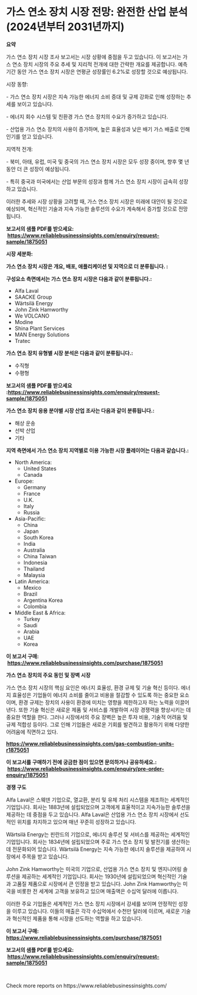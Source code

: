 <p><h1>가스 연소 장치 시장 전망: 완전한 산업 분석 (2024년부터 2031년까지)</h1></p><p><strong>요약</strong></p>
<p><p>가스 연소 장치 시장 조사 보고서는 시장 상황에 중점을 두고 있습니다. 이 보고서는 가스 연소 장치 시장의 주요 추세 및 지리적 전개에 대한 간략한 개요를 제공합니다. 예측 기간 동안 가스 연소 장치 시장은 연평균 성장률인 6.2%로 성장할 것으로 예상됩니다.</p><p>시장 동향:</p><p>- 가스 연소 장치 시장은 지속 가능한 에너지 소비 증대 및 규제 강화로 인해 성장하는 추세를 보이고 있습니다.</p><p>- 에너지 회수 시스템 및 친환경 가스 연소 장치의 수요가 증가하고 있습니다.</p><p>- 산업용 가스 연소 장치의 사용이 증가하며, 높은 효율성과 낮은 배기 가스 배출로 인해 인기를 얻고 있습니다.</p><p>지역적 전개:</p><p>- 북미, 아태, 유럽, 미국 및 중국의 가스 연소 장치 시장은 모두 성장 중이며, 향후 몇 년 동안 더 큰 성장이 예상됩니다.</p><p>- 특히 중국과 미국에서는 산업 부문의 성장과 함께 가스 연소 장치 시장이 급속히 성장하고 있습니다.</p><p>이러한 추세와 시장 상황을 고려할 때, 가스 연소 장치 시장은 미래에 대안이 될 것으로 예상되며, 혁신적인 기술과 지속 가능한 솔루션의 수요가 계속해서 증가할 것으로 전망됩니다.</p></p>
<p><strong>보고서의 샘플 PDF를 받으세요: &nbsp;<a href="https://www.reliablebusinessinsights.com/enquiry/request-sample/1875051">https://www.reliablebusinessinsights.com/enquiry/request-sample/1875051</a></strong></p>
<p><strong>시장 세분화:</strong></p>
<p><strong> 가스 연소 장치 시장은 개요, 배포, 애플리케이션 및 지역으로 더 분류됩니다. :</strong></p>
<p><strong>구성요소 측면에서는 가스 연소 장치 시장은 다음과 같이 분류됩니다.:</strong></p>
<p><ul><li>Alfa Laval</li><li>SAACKE Group</li><li>Wärtsilä Energy</li><li>John Zink Hamworthy</li><li>We VOLCANO</li><li>Modine</li><li>Shina Plant Services</li><li>MAN Energy Solutions</li><li>Tratec</li></ul></p>
<p><strong> 가스 연소 장치 유형별 시장 분석은 다음과 같이 분류됩니다.:</strong></p>
<p><ul><li>수직형</li><li>수평형</li></ul></p>
<p><strong>보고서의 샘플 PDF를 받으세요 :<a href="https://www.reliablebusinessinsights.com/enquiry/request-sample/1875051">https://www.reliablebusinessinsights.com/enquiry/request-sample/1875051</a></strong></p>
<p><strong> 가스 연소 장치 응용 분야별 시장 산업 조사는 다음과 같이 분류됩니다.:</strong></p>
<p><ul><li>해상 운송</li><li>선박 산업</li><li>기타</li></ul></p>
<p><strong>지역 측면에서 가스 연소 장치 지역별로 이용 가능한 시장 플레이어는 다음과 같습니다.:</strong></p>
<p><ul>
    <li>
        North America:
        <ul>
            <li>United States</li>
            <li>Canada</li>
        </ul>
    </li>
    <li>
        Europe:
        <ul>
            <li>Germany</li>
            <li>France</li>
            <li>U.K.</li>
            <li>Italy</li>
            <li>Russia</li>
        </ul>
    </li>
    <li>
        Asia-Pacific:
        <ul>
            <li>China</li>
            <li>Japan</li>
            <li>South Korea</li>
            <li>India</li>
            <li>Australia</li>
            <li>China Taiwan</li>
            <li>Indonesia</li>
            <li>Thailand</li>
            <li>Malaysia</li>
        </ul>
    </li>
    <li>
        Latin America:
        <ul>
            <li>Mexico</li>
            <li>Brazil</li>
            <li>Argentina Korea</li>
            <li>Colombia</li>
        </ul>
    </li>
    <li>
        Middle East & Africa:
        <ul>
            <li>Turkey</li>
            <li>Saudi</li>
            <li>Arabia</li>
            <li>UAE</li>
            <li>Korea</li>
        </ul>
    </li>
    </ul></p>
<p><strong>이 보고서 구매: &nbsp;<a href="https://www.reliablebusinessinsights.com/purchase/1875051">https://www.reliablebusinessinsights.com/purchase/1875051</a></strong></p>
<p><strong>가스 연소 장치의 주요 동인 및 장벽 시장</strong></p>
<p><p>가스 연소 장치 시장의 핵심 요인은 에너지 효율성, 환경 규제 및 기술 혁신 등이다. 에너지 효율성은 기업들이 에너지 소비를 줄이고 비용을 절감할 수 있도록 하는 중요한 요소이며, 환경 규제는 장치의 사용이 환경에 미치는 영향을 제한하고자 하는 노력을 이끌어낸다. 또한 기술 혁신은 새로운 제품 및 서비스를 개발하여 시장 경쟁력을 향상시키는 데 중요한 역할을 한다. 그러나 시장에서의 주요 장벽은 높은 투자 비용, 기술적 어려움 및 규제 적합성 등이다. 그로 인해 기업들은 새로운 기회를 발견하고 활용하기 위해 다양한 어려움에 직면하고 있다.</p></p>
<p><strong><a href="https://www.reliablebusinessinsights.com/gas-combustion-units-r1875051">https://www.reliablebusinessinsights.com/gas-combustion-units-r1875051</a></strong></p>
<p><strong>이 보고서를 구매하기 전에 궁금한 점이 있으면 문의하거나 공유하세요.: &nbsp;<a href="https://www.reliablebusinessinsights.com/enquiry/pre-order-enquiry/1875051">https://www.reliablebusinessinsights.com/enquiry/pre-order-enquiry/1875051</a></strong></p>
<p><strong>경쟁 구도</strong></p>
<p><p>Alfa Laval은 스웨덴 기업으로, 열교환, 분리 및 유체 처리 시스템을 제조하는 세계적인 기업입니다. 회사는 1883년에 설립되었으며 고객에게 효율적이고 지속가능한 솔루션을 제공하는 데 중점을 두고 있습니다. Alfa Laval은 산업용 가스 연소 장치 시장에서 선도적인 위치를 차지하고 있으며 매년 꾸준히 성장하고 있습니다.</p><p>Wärtsilä Energy는 핀란드의 기업으로, 에너지 솔루션 및 서비스를 제공하는 세계적인 기업입니다. 회사는 1834년에 설립되었으며 주로 가스 연소 장치 및 발전기를 생산하는 데 전문화되어 있습니다. Wärtsilä Energy는 지속 가능한 에너지 솔루션을 제공하여 시장에서 주목을 받고 있습니다.</p><p>John Zink Hamworthy는 미국의 기업으로, 산업용 가스 연소 장치 및 엔지니어링 솔루션을 제공하는 세계적인 기업입니다. 회사는 1930년에 설립되었으며 혁신적인 기술과 고품질 제품으로 시장에서 큰 인정을 받고 있습니다. John Zink Hamworthy는 미국을 비롯한 전 세계에 고객을 보유하고 있으며 매출액은 수십억 달러에 이릅니다.</p><p>이러한 주요 기업들은 세계적인 가스 연소 장치 시장에서 강세를 보이며 안정적인 성장을 이루고 있습니다. 이들의 매출은 각각 수십억에서 수천만 달러에 이르며, 새로운 기술과 혁신적인 제품을 통해 시장을 선도하는 역할을 하고 있습니다.</p></p>
<p><strong>이 보고서 구매: &nbsp; <a href="https://www.reliablebusinessinsights.com/purchase/1875051">https://www.reliablebusinessinsights.com/purchase/1875051</a></strong></p>
<p><strong>보고서의 샘플 PDF를 받으세요: &nbsp;<a href="https://www.reliablebusinessinsights.com/enquiry/request-sample/1875051">https://www.reliablebusinessinsights.com/enquiry/request-sample/1875051</a></strong><strong></strong></p>
<p>&nbsp;</p>
<p>Check more reports on https://www.reliablebusinessinsights.com/</p>